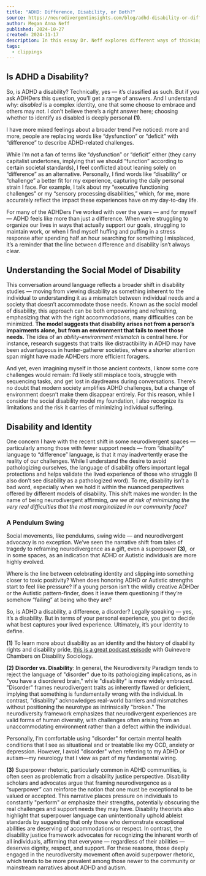 ```yaml
---
title: "ADHD: Difference, Disability, or Both?"
source: https://neurodivergentinsights.com/blog/adhd-disability-or-difference
author: Megan Anna Neff
published: 2024-10-27
created: 2024-11-17
description: In this essay Dr. Neff explores different ways of thinking about ADHD and the nuances of ADHD as disability, difference or both.
tags:
  - clippings
---
```

## Is ADHD a Disability?

So, is ADHD a disability? Technically, yes — it’s classified as such. But if you ask ADHDers this question, you’ll get a range of answers. And I understand why: *disabled* is a complex identity, one that some choose to embrace and others may not. I don’t believe there’s a right answer here; choosing whether to identify as disabled is deeply personal **(1)**.

I have more mixed feelings about a broader trend I’ve noticed: more and more, people are replacing words like “dysfunction” or “deficit” with “difference” to describe ADHD-related challenges.

While I’m not a fan of terms like “dysfunction” or “deficit” either (they carry capitalist undertones, implying that we should “function” according to certain societal standards), I feel conflicted about leaning solely on “difference” as an alternative. Personally, I find words like “disability” or “challenge” a better fit for my experience, capturing the daily personal strain I face. For example, I talk about my “executive functioning challenges” or my “sensory processing disabilities,” which, for me, more accurately reflect the impact these experiences have on my day-to-day life.

For many of the ADHDers I’ve worked with over the years — and for myself — ADHD feels like more than just a difference. When we’re struggling to organize our lives in ways that actually support our goals, struggling to maintain work, or when I find myself huffing and puffing in a stress response after spending half an hour searching for something I misplaced, it’s a reminder that the line between difference and disability isn’t always clear.

## Understanding the Social Model of Disability

This conversation around language reflects a broader shift in disability studies — moving from viewing disability as something inherent to the individual to understanding it as a mismatch between individual needs and a society that doesn’t accommodate those needs. Known as the social model of disability, this approach can be both empowering and refreshing, emphasizing that with the right accommodations, many difficulties can be minimized. **The model suggests that disability arises not from a person’s impairments alone, but from an environment that fails to meet those needs.** The idea of an *ability-environment mismatch* is central here. For instance, research suggests that traits like distractibility in ADHD may have been advantageous in hunter-gatherer societies, where a shorter attention span might have made ADHDers more efficient foragers.

And yet, even imagining myself in those ancient contexts, I know some core challenges would remain: I’d likely still misplace tools, struggle with sequencing tasks, and get lost in daydreams during conversations. There’s no doubt that modern society amplifies ADHD challenges, but a change of environment doesn’t make them disappear entirely. For this reason, while I consider the social disability model my foundation, I also recognize its limitations and the risk it carries of minimizing individual suffering.

## Disability and Identity

One concern I have with the recent shift in some neurodivergent spaces — particularly among those with fewer support needs — from “disability” language to “difference” language, is that it may inadvertently erase the reality of our challenges. While I understand the desire to avoid pathologizing ourselves, the language of disability offers important legal protections and helps validate the lived experience of those who struggle (I also don’t see disability as a pathologized word). To me, disability isn’t a bad word, especially when we hold it within the nuanced perspectives offered by different models of disability. This shift makes me wonder: In the name of being neurodivergent affirming, *are we at risk of minimizing the very real difficulties that the most marginalized in our community face?*

### A Pendulum Swing

Social movements, like pendulums, swing wide — and neurodivergent advocacy is no exception. We’ve seen the narrative shift from tales of tragedy to reframing neurodivergence as a gift, even a superpower **(3)**,  or in some spaces, as an indication that ADHD or Autistic individuals are more highly evolved.

Where is the line between celebrating identity and slipping into something closer to toxic positivity? When does honoring ADHD or Autistic strengths start to feel like pressure? If a young person isn’t the wildly creative ADHDer or the Autistic pattern-finder, does it leave them questioning if they’re somehow “failing” at being who they are?

So, is ADHD a disability, a difference, a disorder? Legally speaking — yes, it’s a disability. But in terms of your personal experience, you get to decide what best captures your lived experience. Ultimately, it’s your identity to define.

**(1)** To learn more about disability as an identity and the history of disability rights and disability pride, [this is a great podcast episode](https://www.alieward.com/ologies/disabilitysociology) with Guinevere Chambers on Disability Sociology.

**(2)** **Disorder vs. Disability**: In general, the Neurodiversity Paradigm tends to reject the language of "disorder" due to its pathologizing implications, as in "you have a disordered brain," while "disability" is more widely embraced. "Disorder" frames neurodivergent traits as inherently flawed or deficient, implying that something is fundamentally wrong with the individual. In contrast, "disability" acknowledges real-world barriers and mismatches without positioning the neurotype as intrinsically "broken." The neurodiversity framework emphasizes that neurodivergent experiences are valid forms of human diversity, with challenges often arising from an unaccommodating environment rather than a defect within the individual.

Personally, I’m comfortable using "disorder" for certain mental health conditions that I see as situational and or treatable like my OCD, anxiety or depression. However, I avoid "disorder" when referring to my ADHD or autism—my neurology that I view as part of my fundamental wiring.

**(3)** Superpower rhetoric, particularly common in ADHD communities, is often seen as problematic from a disability justice perspective. Disability scholars and advocates argue that framing neurodivergence as a “superpower” can reinforce the notion that one must be exceptional to be valued or accepted. This narrative places pressure on individuals to constantly "perform" or emphasize their strengths, potentially obscuring the real challenges and support needs they may have. Disability theorists also highlight that superpower language can unintentionally uphold ableist standards by suggesting that only those who demonstrate exceptional abilities are deserving of accommodations or respect. In contrast, the disability justice framework advocates for recognizing the inherent worth of all individuals, affirming that everyone — regardless of their abilities — deserves dignity, respect, and support. For these reasons, those deeply engaged in the neurodiversity movement often avoid superpower rhetoric, which tends to be more prevalent among those newer to the community or mainstream narratives about ADHD and autism.
